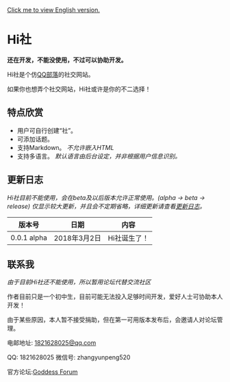 [Click me to view English version.](en.readme.md)

# Hi社 #

**还在开发，不能没使用，不过可以协助开发。**

Hi社是个仿[QQ部落](http://buluo.qq.com)的社交网站。

如果你也想弄个社交网站，Hi社或许是你的不二选择！

## 特点欣赏 ##

* 用户可自行创建“社”。
* 可添加话题。
* 支持Markdown。 *不允许嵌入HTML*
* 支持多语言。 *默认语言由后台设定，并非根据用户信息识别。*

## 更新日志 ##

*Hi社目前不能使用，会在beta及以后版本允许正常使用。(alpha -> beta -> release)*
*仅显示较大更新，并且会不定期省略，详细更新请查看[更新日志](logs.md)。*

版本号 | 日期 | 内容
:---: | :---: | :---:
0.0.1 alpha | 2018年3月2日 | Hi社诞生了！

## 联系我 ##

*由于目前Hi社还不能使用，所以暂用论坛代替交流社区*

作者目前只是一个初中生，目前可能无法投入足够时间开发，爱好人士可协助本人开发！

由于某些原因，本人暂不接受捐助，但在第一可用版本发布后，会邀请人对论坛管理。

电邮地址: [1821628025@qq.com](mailto:1821628025@qq.com)

QQ: 1821628025  微信号: zhangyunpeng520

官方论坛:[Goddess Forum](https://thegoddessforum.com)
